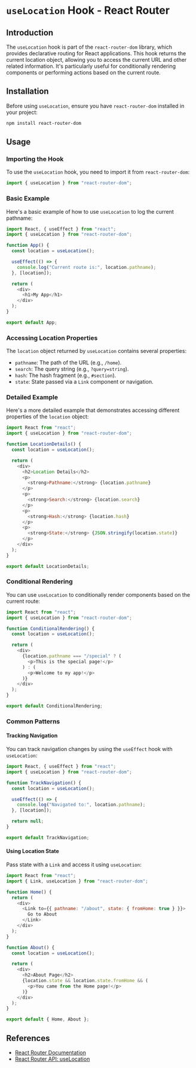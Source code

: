# `useLocation` Hook - React Router

## Introduction

The `useLocation` hook is part of the `react-router-dom` library, which provides declarative routing for React applications. This hook returns the current location object, allowing you to access the current URL and other related information. It's particularly useful for conditionally rendering components or performing actions based on the current route.

## Installation

Before using `useLocation`, ensure you have `react-router-dom` installed in your project:

```bash
npm install react-router-dom
```

## Usage

### Importing the Hook

To use the `useLocation` hook, you need to import it from `react-router-dom`:

```javascript
import { useLocation } from "react-router-dom";
```

### Basic Example

Here's a basic example of how to use `useLocation` to log the current pathname:

```javascript
import React, { useEffect } from "react";
import { useLocation } from "react-router-dom";

function App() {
  const location = useLocation();

  useEffect(() => {
    console.log("Current route is:", location.pathname);
  }, [location]);

  return (
    <div>
      <h1>My App</h1>
    </div>
  );
}

export default App;
```

### Accessing Location Properties

The `location` object returned by `useLocation` contains several properties:

- `pathname`: The path of the URL (e.g., `/home`).
- `search`: The query string (e.g., `?query=string`).
- `hash`: The hash fragment (e.g., `#section`).
- `state`: State passed via a `Link` component or navigation.

### Detailed Example

Here's a more detailed example that demonstrates accessing different properties of the `location` object:

```javascript
import React from "react";
import { useLocation } from "react-router-dom";

function LocationDetails() {
  const location = useLocation();

  return (
    <div>
      <h2>Location Details</h2>
      <p>
        <strong>Pathname:</strong> {location.pathname}
      </p>
      <p>
        <strong>Search:</strong> {location.search}
      </p>
      <p>
        <strong>Hash:</strong> {location.hash}
      </p>
      <p>
        <strong>State:</strong> {JSON.stringify(location.state)}
      </p>
    </div>
  );
}

export default LocationDetails;
```

### Conditional Rendering

You can use `useLocation` to conditionally render components based on the current route:

```javascript
import React from "react";
import { useLocation } from "react-router-dom";

function ConditionalRendering() {
  const location = useLocation();

  return (
    <div>
      {location.pathname === "/special" ? (
        <p>This is the special page!</p>
      ) : (
        <p>Welcome to my app!</p>
      )}
    </div>
  );
}

export default ConditionalRendering;
```

### Common Patterns

#### Tracking Navigation

You can track navigation changes by using the `useEffect` hook with `useLocation`:

```javascript
import React, { useEffect } from "react";
import { useLocation } from "react-router-dom";

function TrackNavigation() {
  const location = useLocation();

  useEffect(() => {
    console.log("Navigated to:", location.pathname);
  }, [location]);

  return null;
}

export default TrackNavigation;
```

#### Using Location State

Pass state with a `Link` and access it using `useLocation`:

```javascript
import React from "react";
import { Link, useLocation } from "react-router-dom";

function Home() {
  return (
    <div>
      <Link to={{ pathname: "/about", state: { fromHome: true } }}>
        Go to About
      </Link>
    </div>
  );
}

function About() {
  const location = useLocation();

  return (
    <div>
      <h2>About Page</h2>
      {location.state && location.state.fromHome && (
        <p>You came from the Home page!</p>
      )}
    </div>
  );
}

export default { Home, About };
```

## References

- [React Router Documentation](https://reactrouter.com/)
- [React Router API: useLocation](https://reactrouter.com/web/api/useLocation)

